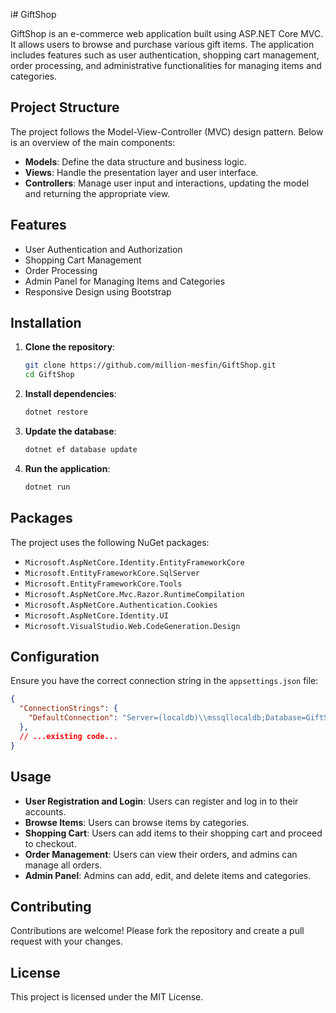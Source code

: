 i# GiftShop

GiftShop is an e-commerce web application built using ASP.NET Core MVC. It allows users to browse and purchase various gift items. The application includes features such as user authentication, shopping cart management, order processing, and administrative functionalities for managing items and categories.

## Project Structure

The project follows the Model-View-Controller (MVC) design pattern. Below is an overview of the main components:

 
- **Models**: Define the data structure and business logic.
- **Views**: Handle the presentation layer and user interface.
- **Controllers**: Manage user input and interactions, updating the model and returning the appropriate view.

## Features

- User Authentication and Authorization
- Shopping Cart Management
- Order Processing
- Admin Panel for Managing Items and Categories
- Responsive Design using Bootstrap

## Installation


1. **Clone the repository**:
    ```bash
    git clone https://github.com/million-mesfin/GiftShop.git
    cd GiftShop
    ```

2. **Install dependencies**:
    ```bash
    dotnet restore
    ```

3. **Update the database**:
    ```bash
    dotnet ef database update
    ```

4. **Run the application**:
    ```bash
    dotnet run
    ```

## Packages

The project uses the following NuGet packages:

- `Microsoft.AspNetCore.Identity.EntityFrameworkCore`
- `Microsoft.EntityFrameworkCore.SqlServer`
- `Microsoft.EntityFrameworkCore.Tools`
- `Microsoft.AspNetCore.Mvc.Razor.RuntimeCompilation`
- `Microsoft.AspNetCore.Authentication.Cookies`
- `Microsoft.AspNetCore.Identity.UI`
- `Microsoft.VisualStudio.Web.CodeGeneration.Design`

## Configuration

Ensure you have the correct connection string in the `appsettings.json` file:

```json
{
  "ConnectionStrings": {
    "DefaultConnection": "Server=(localdb)\\mssqllocaldb;Database=GiftShopDb;Trusted_Connection=True;MultipleActiveResultSets=true"
  },
  // ...existing code...
}
```

## Usage

- **User Registration and Login**: Users can register and log in to their accounts.
- **Browse Items**: Users can browse items by categories.
- **Shopping Cart**: Users can add items to their shopping cart and proceed to checkout.
- **Order Management**: Users can view their orders, and admins can manage all orders.
- **Admin Panel**: Admins can add, edit, and delete items and categories.

## Contributing

Contributions are welcome! Please fork the repository and create a pull request with your changes.

## License

This project is licensed under the MIT License.

